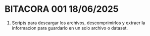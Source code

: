 # **BITACORA 001 18/06/2025**

1. Scripts para descargar los archivos, descomprimirlos y extraer la informacion para guardarlo en un solo archivo o dataset.
